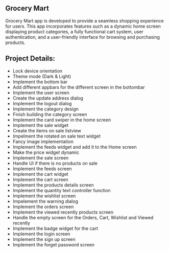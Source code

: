## Grocery Mart
Grocery Mart app is developed to provide a seamless shopping experience for users. This app incorporates features such as a dynamic home screen displaying product categories, a fully functional cart system, user authentication, and a user-friendly interface for browsing and purchasing products.  
 
## Project Details:       
 - Lock device orientation
 - Theme mode (Dark & Light)     
 - Implement the bottom bar
 - Add different appbars for the different screen in the bottombar  
 - Implement the user screen 
 - Create the update address dialog
 - Implement the logout dialog 
 - Implement the category design    
 - Finish building the category screen 
 - Implement the card swiper in the home screen
 - Implement the sale widget 
 - Create the items on sale listview    
 - Impelment the rotated on sale text widget
 - Fancy image implementation
 - Implement the feeds widget and add it to the Home screen
 - Make the price widget dynamic
 - Implement the sale screen 
 - Handle UI if there is no products on sale
 - Implement the feeds screen
 - Implement the cart widget
 - Implement the cart screen
 - Implement the products details screen
 - Implement the quantity text controller function
 - Implement the wishlist screen
 - Impelement the warning dialog
 - Implement the orders screen
 - Implement the viewed recently products screen
 - Handle the empty screen for the Orders, Cart, Wishlist and Viewed recently
 - Implement the badge widget for the cart
 - Implement the login screen
 - Implement the sign up screen
 - Implement the forget password screen

